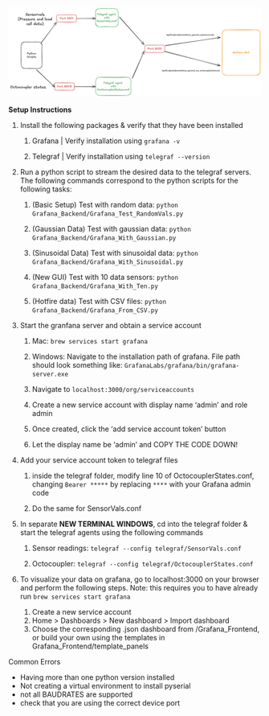 ![image](assets/Grafana_task.png)

**Setup Instructions**

1. Install the following packages & verify that they have been installed

   1. Grafana | Verify installation using `grafana -v`

   2. Telegraf | Verify installation using `telegraf --version`

2. Run a python script to stream the desired data to the telegraf servers. The following commands correspond to the python scripts for the following tasks:

   1. (Basic Setup) Test with random data: `python Grafana_Backend/Grafana_Test_RandomVals.py`

   2. (Gaussian Data) Test with gaussian data: `python Grafana_Backend/Grafana_With_Gaussian.py`

   3. (Sinusoidal Data) Test with sinusoidal data: `python Grafana_Backend/Grafana_With_Sinusoidal.py`

   4. (New GUI) Test with 10 data sensors: `python Grafana_Backend/Grafana_With_Ten.py`

   5. (Hotfire data) Test with CSV files: `python Grafana_Backend/Grafana_From_CSV.py`

3. Start the granfana server and obtain a service account

   1. Mac: `brew services start grafana`

   2. Windows: Navigate to the installation path of grafana. File path should look something like: `GrafanaLabs/grafana/bin/grafana-server.exe`

   3. Navigate to `localhost:3000/org/serviceaccounts`

   4. Create a new service account with display name ‘admin’ and role admin

   5. Once created, click the ‘add service account token’ button

   6. Let the display name be ‘admin’ and COPY THE CODE DOWN!

4. Add your service account token to telegraf files

   1. inside the telegraf folder, modify line 10 of OctocouplerStates.conf, changing `Bearer *****` by replacing `****` with your Grafana admin code

   2. Do the same for SensorVals.conf

5. In separate **NEW TERMINAL WINDOWS**, cd into the telegraf folder & start the telegraf agents using the following commands

   1. Sensor readings: `telegraf --config telegraf/SensorVals.conf`

   2. Octocoupler: `telegraf --config telegraf/OctocouplerStates.conf`

6. To visualize your data on grafana, go to localhost:3000 on your browser and perform the following steps. Note: this requires you to have already run `brew services start grafana`

   1. Create a new service account
   2. Home > Dashboards > New dashboard > Import dashboard
   3. Choose the corresponding .json dashboard from /Grafana_Frontend, or build your own using the templates in Grafana_Frontend/template_panels

Common Errors

- Having more than one python version installed
- Not creating a virtual environment to install pyserial
- not all BAUDRATES are supported
- check that you are using the correct device port
